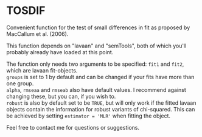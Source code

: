 # TOSDIF

Convenient function for the test of small differences in fit as proposed by MacCallum et al. (2006).

This function depends on "lavaan" and "semTools", both of which you'll probably already have loaded at this point.

The function only needs two arguments to be specified: `fit1` and `fit2`, which are lavaan fit-objects.  
`groups` is set to 1 by default and can be changed if your fits have more than one group.  
`alpha`, `rmseaa` and `rmseab` also have default values. I recommend against changing these, but you can, if you wish to.  
`robust` is also by default set to be `TRUE`, but will only work if the fitted lavaan objects contain the information for robust variants of chi-squared. This can be achieved by setting `estimator = 'MLR'` when fitting the object.



Feel free to contact me for questions or suggestions.